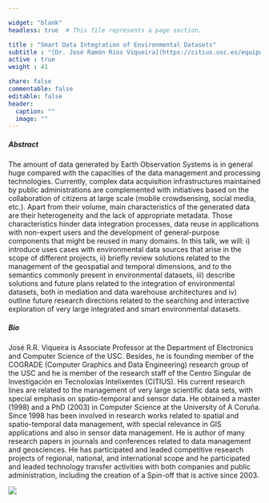 ```yaml
---

widget: "blank"
headless: true  # This file represents a page section.

title : "Smart Data Integration of Environmental Datasets"
subtitle : "[Dr. José Ramón Ríos Viqueira](https://citius.usc.es/equipo/persoal-adscrito/jose-ramon-rios-viqueira) </br> Univ. of Santiago de Compostela </br> CITUS Research Center"
active : true
weight : 41

share: false
commentable: false
editable: false
header:
  caption: ""
  image: ""
---
```


##### Abstract

The amount of data generated by Earth Observation Systems is in general huge compared with the capacities of the data management and processing technologies. Currently, complex data acquisition infrastructures maintained by public administrations are complemented with initiatives based on the collaboration of citizens at large scale (mobile crowdsensing, social media, etc.). Apart from their volume, main characteristics of the generated data are their heterogeneity and the lack of appropriate metadata. Those characteristics hinder data integration processes, data reuse in applications with non-expert users and the development of general-purpose components that might be reused in many domains. In this talk, we will: i) introduce uses cases with environmental data sources that arise in the scope of different projects, ii) briefly review solutions related to the management of the geospatial and temporal dimensions, and to the semantics commonly present in environmental datasets, iii) describe solutions and future plans related to the integration of environmental datasets, both in mediation and data warehouse architectures and iv) outline future research directions related to the searching and interactive exploration of very large integrated and smart environmental datasets.

##### Bio

José R.R. Viqueira is Associate Professor at the Department of Electronics and Computer Science of the USC. Besides, he is founding member of the COGRADE (Computer Graphics and Data Engineering) research group of the USC and he is member of the research staff of the Centro Singular de Investigación en Tecnoloxías Intelixentes (CITIUS). His current research lines are related to the management of very large scientific data sets, with special emphasis on spatio-temporal and sensor data. He obtained a master (1998) and a PhD (2003) in Computer Science at the University of A Coruña. Since 1998 has been involved in research works related to spatial and spatio-temporal data management, with special relevance in GIS applications and also in sensor data management. He is author of many research papers in journals and conferences related to data management and geosciences. He has participated and leaded competitive research projects of regional, national, and international scope and he participated and leaded technology transfer activities with both companies and public administration, including the creation of a Spin-off that is active since 2003.


<img src="https://apps.citius.usc.es/fd/media/personal/website/jrr.viqueira/jrr.viqueira.jpg">
